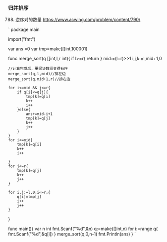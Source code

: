 ### 归并排序

788. 逆序对的数量 https://www.acwing.com/problem/content/790/

`
package main 

import("fmt")

var ans =0
var tmp=make([]int,100001)

func merge_sort(q []int,l,r int){
    if l>=r{
        return
    }
    mid:=(l+r)>>1
    i,j,k:=l,mid+1,0

    //计算完成后，要保证数组变得有序
    merge_sort(q,l,mid)//排左边
    merge_sort(q,mid+1,r)//排右边
    
    for i<=mid && j<=r{
        if q[i]<=q[j]{
            tmp[k]=q[i]
            k++
            i++
        }else{
            ans+=mid-i+1
            tmp[k]=q[j]
            k++
            j++
        }
    }
    for i<=mid{
        tmp[k]=q[i]
        k++
        i++
        
    }
    for j<=r{
        tmp[k]=q[j]
        k++
        j++   
    }
    
    for i,j:=l,0;i<=r;{
        q[i]=tmp[j]
        i++
        j++
    }
}



func main(){
    var n int
    fmt.Scanf("%d",&n)
    q:=make([]int,n)
    for i:=range q{
        fmt.Scanf("%d",&q[i])
    }
    merge_sort(q,0,n-1)
    fmt.Println(ans)
}
`
